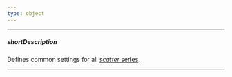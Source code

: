 ```yaml
---
type: object
---
```

---
##### shortDescription
Defines common settings for all [*scatter* series](/api-reference/20%20Data%20Visualization%20Widgets/10%20dxChart/5%20Series%20Types/ScatterSeries '/Documentation/ApiReference/Data_Visualization_Widgets/dxChart/Series_Types/ScatterSeries/').

---
